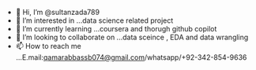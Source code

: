 - 👋 Hi, I’m @sultanzada789
- 👀 I’m interested in ...data science related project
- 🌱 I’m currently learning ...coursera and thorugh github copilot
- 💞️ I’m looking to collaborate on ...data sceince , EDA and data wrangling
- 📫 How to reach me ...E.mail:qamarabbassb074@gmail.com/whatsapp/+92-342-854-9636

<!---
sultanzada789/sultanzada789 is a ✨ special ✨ repository because its `README.md` (this file) appears on your GitHub profile.
You can click the Preview link to take a look at your changes.
--->
